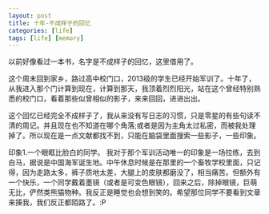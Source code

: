 ```yaml
---
layout: post
title: 十年-不成样子的回忆
categories: [life] 
tags: [life] [memory]
---
```


以前好像看过一本书，名字是不成样子的回忆，这里借用了。

这个周末回到家乡，路过高中校门口，2013级的学生已经开始军训了。十年了，从我进入那个门计算到现在，计算到那天，我顶着烈烈阳光，站在这个曾经特别熟悉的校门口，看着那些似曾相似的影子，来来回回，进进出出。

这个回忆已经完全不成样子了，我从来没有写日志的习惯，只是零星的有些句读不清的周记。并且现在也不知道在哪个角落;或者是因为主角太过私密，而被我处理掉了。所以现在是一点文献都找不到，只能在脑袋里面搜索一些影子，一些印象。

印象1.一个眼眶比脸白的同学。
我对于那个军训活动唯一的印象是一场拉练，去到白马，据说是中国海军诞生地。中午休息时候是在那里的一个畜牧学校里面，只记得，因为走路太多，裤子质地太差，大腿上的皮肤都磨没了，相当痛苦。但额外有一个快乐，一个同学戴着墨镜（或者是可变色眼镜），回来之后，除掉眼镜，巨萌无比，俨然类熊猫物种。我反正是睡觉也会想到笑的。希望那位同学不要看到文章来揍我，我们反正都陌路了。:P



